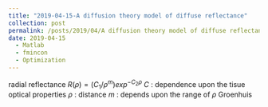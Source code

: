 ```yaml
---
title: "2019-04-15-A diffusion theory model of diffuse reflectance"
collection: post
permalink: /posts/2019/04/A diffusion theory model of diffuse reflectance
date: 2019-04-15
  - Matlab
  - fmincon
  - Optimization
---
```


radial reflectance
$R(\rho) = (C_1 / \rho^m)exp^{-C_2\rho}$
$C$ : dependence upon the tisue optical properties 
$\rho$  : distance
$m$ : depends upon the range of $\rho$
Groenhuis


<!--stackedit_data:
eyJoaXN0b3J5IjpbLTEyMzIxODY0OTYsODI3MTA5NTcyXX0=
-->